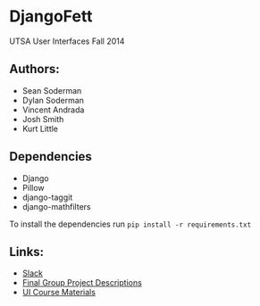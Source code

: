 # DjangoFett
UTSA User Interfaces Fall 2014
## Authors:
* Sean Soderman
* Dylan Soderman
* Vincent Andrada
* Josh Smith
* Kurt Little

## Dependencies
* Django
* Pillow
* django-taggit
* django-mathfilters

To install the dependencies run `pip install -r requirements.txt`

## Links:
* [Slack](https://utsaui.slack.com/)
* [Final Group Project Descriptions](https://www.dropbox.com/sh/gj9tzr34mvatuqq/AAA3o8PiI0fFkXSKh4frk-kYa/Final%20Project%20Descriptions.pdf?dl=0)
* [UI Course Materials](https://www.dropbox.com/sh/gj9tzr34mvatuqq/AACEgvJcoI8FMAuY8-fXaK6Ra?dl=0)
